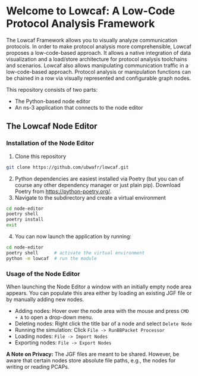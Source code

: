# Welcome to Lowcaf: A Low-Code Protocol Analysis Framework

The Lowcaf Framework allows you to visually analyze communication protocols. In order to make protocol analysis more comprehensible, Lowcaf proposes a low-code-based approach. It allows a native integration of data visualization and a load/store architecture for protocol analysis toolchains and scenarios. Lowcaf also allows manipulating communication traffic in a low-code-based approach. Protocol analysis or manipulation functions can be chained in a row via visually represented and configurable graph nodes.


This repository consists of two parts:
- The Python-based node editor
- An ns-3 application that connects to the node editor


## The Lowcaf Node Editor


### Installation of the Node Editor
1. Clone this repository
~~~bash
git clone https://github.com/ubwafr/lowcaf.git
~~~
2. Python dependencies are easiest installed via Poetry (but you can of course any other dependency manager or just plain pip). Download Poetry from https://python-poetry.org/.
3. Navigate to the subdirectory and create a virtual environment
~~~bash
cd node-editor
poetry shell
poetry install
exit
~~~
4. You can now launch the application by running:
~~~bash
cd node-editor
poetry shell      # activate the virtual environment
python -m lowcaf  # run the module
~~~

### Usage of the Node Editor
When launching the Node Editor a window with an initially empty node area appears. You can populate this area either by loading an existing JGF file or by manually adding new nodes.

- Adding nodes: Hover over the node area with the mouse and press `CMD + A` to open a drop-down menu.
- Deleting nodes: Right click the title bar of a node and select `Delete Node`
- Running the simulation: Click `File -> RunBBPacket Processor`
- Loading nodes: `File -> Import Nodes`
- Exporting nodes: `File -> Export Nodes`

**A Note on Privacy:** The JGF files are meant to be shared. However, be aware that certain nodes store absolute file paths, e.g., the nodes for writing or reading PCAPs.
